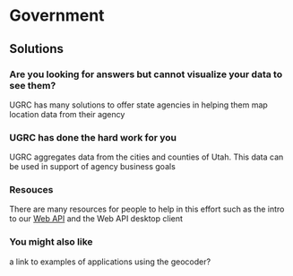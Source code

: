 # Government

## Solutions

### Are you looking for answers but cannot visualize your data to see them?

UGRC has many solutions to offer state agencies in helping them map location data from their agency

### UGRC has done the hard work for you

UGRC aggregates data from the cities and counties of Utah. This data can be used in support of agency business goals

### Resouces

There are many resources for people to help in this effort such as the intro to our [Web API](/api.md) and the Web API desktop client

### You might also like

a link to examples of applications using the geocoder?


